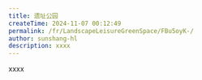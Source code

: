 ```yaml
---
title: 遗址公园
createTime: 2024-11-07 00:12:49
permalink: /fr/LandscapeLeisureGreenSpace/FBu5oyK-/
author: sunshang-hl
description: xxxx
---
```


xxxx